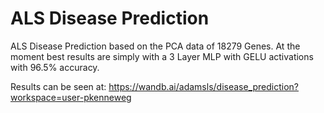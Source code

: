 # ALS Disease Prediction 
ALS Disease Prediction based on the PCA data of 18279 Genes. At the moment best results are simply with a 3 Layer MLP with GELU activations with 96.5% accuracy.

Results can be seen at: https://wandb.ai/adamsls/disease_prediction?workspace=user-pkenneweg
